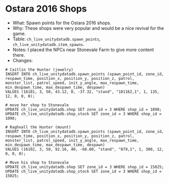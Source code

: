# Ostara 2016 Shops

* What: Spawn points for the Ostara 2016 shops.
* Why: These shops were very popular and would be a nice revival for the game.
* Table: `ch_live_unitydatadb.spawn_points`, `ch_live_unitydatadb.item_spawns`.
* Notes: I placed the NPCs near Stonevale Farm to give more content there.
* Changes:
```
# Caitlin the Hunter (jewelry)
INSERT INTO ch_live_unitydatadb.spawn_points (spawn_point_id, zone_id, respawn_time, position_x, position_y, position_z, patrol, monster_list, patrol_speed, init_y_angle, max_respawn_time, min_despawn_time, max_despawn_time, despawn)
VALUES (16101, 3, 50, 43.12, 0, -37.32, "stand", "101162,1", 1, 135, 12, 0, 0, 0);

# move her shop to Stonevale
UPDATE ch_live_unitydatadb.shop SET zone_id = 3 WHERE shop_id = 1098;
UPDATE ch_live_unitydatadb.shop_stock SET zone_id = 3 WHERE shop_id = 1098;

# Raghnall the Hunter (mount)
INSERT INTO ch_live_unitydatadb.spawn_points (spawn_point_id, zone_id, respawn_time, position_x, position_y, position_z, patrol, monster_list, patrol_speed, init_y_angle, max_respawn_time, min_despawn_time, max_despawn_time, despawn)
VALUES (16102, 3, 50, 92.16, 40, -68.80, "stand", "879,1", 1, 300, 12, 0, 0, 0);

# Move his shop to Stonevale
UPDATE ch_live_unitydatadb.shop SET zone_id = 3 WHERE shop_id = 15025;
UPDATE ch_live_unitydatadb.shop_stock SET zone_id = 3 WHERE shop_id = 15025;
```
